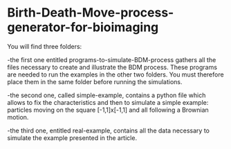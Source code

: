 # Birth-Death-Move-process-generator-for-bioimaging


You will find three folders:

-the first one entitled programs-to-simulate-BDM-process gathers all the files necessary to create and illustrate the BDM process. These programs are needed to run the examples in the other two folders. You must therefore place them in the same folder before running the simulations.

-the second one, called simple-example, contains a python file which allows to fix the characteristics and then to simulate a simple example: particles moving on the square [-1,1]x[-1,1] and all following a Brownian motion.

-the third one, entitled real-example, contains all the data necessary to simulate the example presented in the article.
